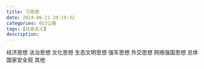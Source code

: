 ```yaml
---
title: 习思想
date: 2024-06-21 20:19:32
categories: 013公基
tags: [社会主义]
description: 
---
```

经济思想
法治思想
文化思想
生态文明思想
强军思想
外交思想
网络强国思想
总体国家安全观
其他